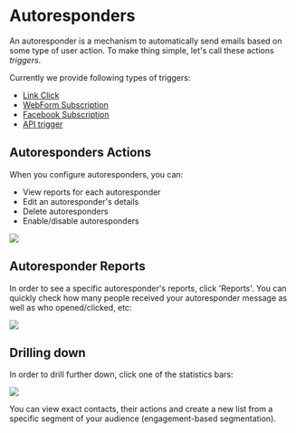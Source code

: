 # Autoresponders

An autoresponder is a mechanism to automatically send emails based on some type of user action. 
To make thing simple, let's call these actions _triggers_. 

Currently we provide following types of triggers:

* [Link Click](autoresponder-link-click)
* [WebForm Subscription](autoresponder-webform-subscription)
* [Facebook Subscription](autoresponder-facebook-subscription)
* [API trigger](autoresponder-api-trigger)

## Autoresponders Actions

When you configure autoresponders, you can:

* View reports for each autoresponder
* Edit an autoresponder's details
* Delete autoresponders
* Enable/disable autoresponders


![](images/autoresponders/responder_11.png)

## Autoresponder Reports

In order to see a specific autoresponder's reports, click 'Reports'. 
You can quickly check how many people received your autoresponder message as well as who opened/clicked, etc: 

![](images/autoresponders/responder_9.png)  

## Drilling down


In order to drill further down, click one of the statistics bars:

![](images/autoresponders/responder_10.png)  


You can view exact contacts, their actions and create a new list from a specific segment of your audience 
(engagement-based segmentation).



